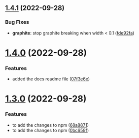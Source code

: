 ## [1.4.1](https://github.com/ANKDGIRI777/mypackage/compare/v1.4.0...v1.4.1) (2022-09-28)


### Bug Fixes

* **graphite:** stop graphite breaking when width < 0.1 ([fde92fa](https://github.com/ANKDGIRI777/mypackage/commit/fde92fa0024bc38c59871bea41fb1932746839ee))

# [1.4.0](https://github.com/ANKDGIRI777/mypackage/compare/v1.3.0...v1.4.0) (2022-09-28)


### Features

* added the docs readme file ([07f3e6e](https://github.com/ANKDGIRI777/mypackage/commit/07f3e6e7424c31f3b306091b0628fc5c138f65f7))

# [1.3.0](https://github.com/ANKDGIRI777/mypackage/compare/v1.2.0...v1.3.0) (2022-09-28)


### Features

* to add the changes to npm ([68a8871](https://github.com/ANKDGIRI777/mypackage/commit/68a887115f316ffda757efe86cec8a30178cd74c))
* to add the changes to npm ([0bc659f](https://github.com/ANKDGIRI777/mypackage/commit/0bc659f71c932e9200e9900c25b1363fba277be8))
